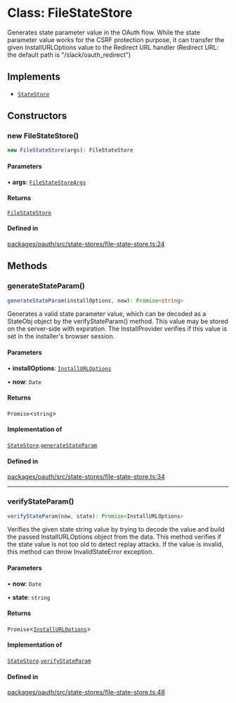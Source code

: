 # Class: FileStateStore

Generates state parameter value in the OAuth flow.
While the state parameter value works for the CSRF protection purpose,
it can transfer the given InstallURLOptions value to the Redirect URL handler
(Redirect URL: the default path is "/slack/oauth_redirect")

## Implements

- [`StateStore`](../interfaces/StateStore.md)

## Constructors

### new FileStateStore()

```ts
new FileStateStore(args): FileStateStore
```

#### Parameters

• **args**: [`FileStateStoreArgs`](../interfaces/FileStateStoreArgs.md)

#### Returns

[`FileStateStore`](FileStateStore.md)

#### Defined in

[packages/oauth/src/state-stores/file-state-store.ts:24](https://github.com/slackapi/node-slack-sdk/blob/main/packages/oauth/src/state-stores/file-state-store.ts#L24)

## Methods

### generateStateParam()

```ts
generateStateParam(installOptions, now): Promise<string>
```

Generates a valid state parameter value, which can be decoded as a StateObj object
by the verifyStateParam() method. This value may be stored on the server-side with expiration.
The InstallProvider verifies if this value is set in the installer's browser session.

#### Parameters

• **installOptions**: [`InstallURLOptions`](../interfaces/InstallURLOptions.md)

• **now**: `Date`

#### Returns

`Promise`\<`string`\>

#### Implementation of

[`StateStore`](../interfaces/StateStore.md).[`generateStateParam`](../interfaces/StateStore.md#generatestateparam)

#### Defined in

[packages/oauth/src/state-stores/file-state-store.ts:34](https://github.com/slackapi/node-slack-sdk/blob/main/packages/oauth/src/state-stores/file-state-store.ts#L34)

***

### verifyStateParam()

```ts
verifyStateParam(now, state): Promise<InstallURLOptions>
```

Verifies the given state string value by trying to decode the value and
build the passed InstallURLOptions object from the data.
This method verifies if the state value is not too old to detect replay attacks.
If the value is invalid, this method can throw InvalidStateError exception.

#### Parameters

• **now**: `Date`

• **state**: `string`

#### Returns

`Promise`\<[`InstallURLOptions`](../interfaces/InstallURLOptions.md)\>

#### Implementation of

[`StateStore`](../interfaces/StateStore.md).[`verifyStateParam`](../interfaces/StateStore.md#verifystateparam)

#### Defined in

[packages/oauth/src/state-stores/file-state-store.ts:48](https://github.com/slackapi/node-slack-sdk/blob/main/packages/oauth/src/state-stores/file-state-store.ts#L48)

